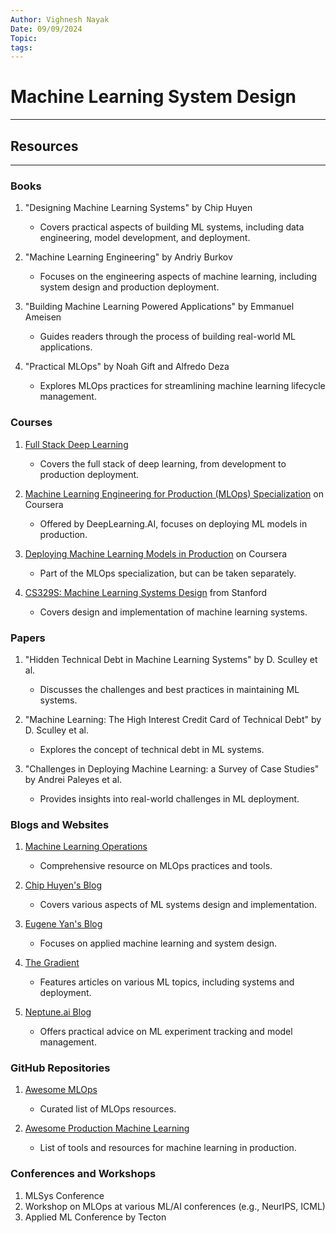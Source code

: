 ```yaml
---
Author: Vighnesh Nayak
Date: 09/09/2024
Topic: 
tags:
---
```

# Machine Learning System Design
---

## Resources
---

### Books

1. "Designing Machine Learning Systems" by Chip Huyen
   - Covers practical aspects of building ML systems, including data engineering, model development, and deployment.

2. "Machine Learning Engineering" by Andriy Burkov
   - Focuses on the engineering aspects of machine learning, including system design and production deployment.

3. "Building Machine Learning Powered Applications" by Emmanuel Ameisen
   - Guides readers through the process of building real-world ML applications.

4. "Practical MLOps" by Noah Gift and Alfredo Deza
   - Explores MLOps practices for streamlining machine learning lifecycle management.

### Courses

1. [Full Stack Deep Learning](https://fullstackdeeplearning.com/)
   - Covers the full stack of deep learning, from development to production deployment.

2. [Machine Learning Engineering for Production (MLOps) Specialization](https://www.coursera.org/specializations/machine-learning-engineering-for-production-mlops) on Coursera
   - Offered by DeepLearning.AI, focuses on deploying ML models in production.

3. [Deploying Machine Learning Models in Production](https://www.coursera.org/learn/deploying-machine-learning-models-in-production) on Coursera
   - Part of the MLOps specialization, but can be taken separately.

4. [CS329S: Machine Learning Systems Design](https://stanford-cs329s.github.io/) from Stanford
   - Covers design and implementation of machine learning systems.

### Papers

1. "Hidden Technical Debt in Machine Learning Systems" by D. Sculley et al.
   - Discusses the challenges and best practices in maintaining ML systems.

2. "Machine Learning: The High Interest Credit Card of Technical Debt" by D. Sculley et al.
   - Explores the concept of technical debt in ML systems.

3. "Challenges in Deploying Machine Learning: a Survey of Case Studies" by Andrei Paleyes et al.
   - Provides insights into real-world challenges in ML deployment.

### Blogs and Websites

1. [Machine Learning Operations](https://ml-ops.org/)
   - Comprehensive resource on MLOps practices and tools.

2. [Chip Huyen's Blog](https://huyenchip.com/blog/)
   - Covers various aspects of ML systems design and implementation.

3. [Eugene Yan's Blog](https://eugeneyan.com/)
   - Focuses on applied machine learning and system design.

4. [The Gradient](https://thegradient.pub/)
   - Features articles on various ML topics, including systems and deployment.

5. [Neptune.ai Blog](https://neptune.ai/blog)
   - Offers practical advice on ML experiment tracking and model management.

### GitHub Repositories

1. [Awesome MLOps](https://github.com/visenger/awesome-mlops)
   - Curated list of MLOps resources.

2. [Awesome Production Machine Learning](https://github.com/EthicalML/awesome-production-machine-learning)
   - List of tools and resources for machine learning in production.

### Conferences and Workshops

1. MLSys Conference
2. Workshop on MLOps at various ML/AI conferences (e.g., NeurIPS, ICML)
3. Applied ML Conference by Tecton